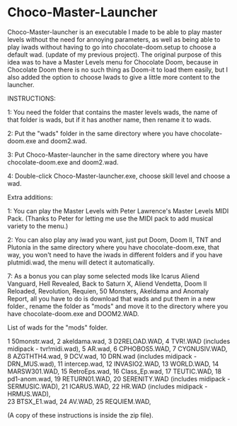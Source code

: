 # Choco-Master-Launcher

Choco-Master-launcher is an executable I made to be able to play master levels without the need for annoying parameters, as well as being able to play iwads without having to go into chocolate-doom.setup to choose a default wad. (update of my previous project). The original purpose of this idea was to have a Master Levels menu for Chocolate Doom, because in Chocolate Doom there is no such thing as Doom-it to load them easily, but I also added the option to choose Iwads to give a little more content to the launcher.

INSTRUCTIONS:

1: You need the folder that contains the master levels wads, the name of that folder is wads, but if it has another name, then rename it to wads.

2: Put the "wads" folder in the same directory where you have chocolate-doom.exe and doom2.wad.

3: Put Choco-Master-launcher in the same directory where you have chocolate-doom.exe and doom2.wad.

4: Double-click Choco-Master-launcher.exe, choose skill level and choose a wad.

Extra additions:

1: You can play the Master Levels with Peter Lawrence's Master Levels MIDI Pack. (Thanks to Peter for letting me use the MIDI pack to add musical variety to the menu.)

2: You can also play any iwad you want, just put Doom, Doom II, TNT and Plutonia in the same directory where you have chocolate-doom.exe, that way, you won't need to have the iwads in different folders and if you have plutmidi.wad, the menu will  detect it automatically.

7: As a bonus you can play some selected mods like Icarus Aliend Vanguard, Hell Revealed, Back to Saturn X, Aliend Vendetta, Doom II Reloaded, Revolution, Requien, 50 Monsters, Akeldama and Anomaly Report,  all you have to do is download that wads and put them in a new folder., rename the folder as "mods" and move it to the directory where you have chocolate-doom.exe and DOOM2.WAD.

List of wads for the "mods" folder.

 1 50monstr.wad,
  2 akeldama.wad,
  3 D2RELOAD.WAD,
  4 TVR!.WAD (includes midipack -  tvr!midi.wad),
  5 AR.wad,
  6 CPHOBOS5.WAD,
  7 CYGNUSIV.WAD,
  8 AZGTHTH4.wad,
  9 DCV.wad,
10 DRN.wad (includes midipack -  DRN_MUS.wad),
11 intercep.wad,
12 INVASIO2.WAD,
13 WORLD.WAD,
14 MARSW301.WAD,
15 RetroEps.wad,
16 Class_Ep.wad,
17 TEUTIC.WAD,
18 pd1-anom.wad,
19 RETURN01.WAD,
20 SERENITY.WAD (includes midipack -  SERMUSIC.WAD), 
21 ICARUS.WAD,
22 HR.WAD (includes midipack -  HRMUS.WAD),   
23 BTSX_E1.wad,
24 AV.WAD,
25 REQUIEM.WAD,


(A copy of these instructions is inside the zip file).
